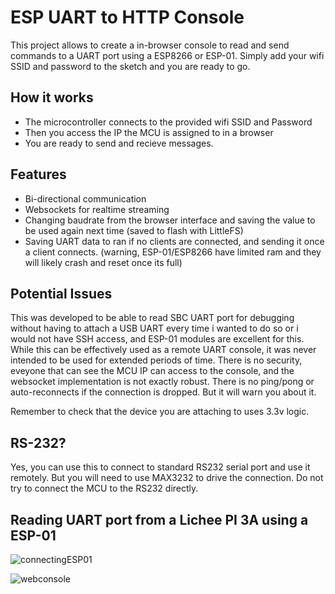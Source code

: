 # ESP UART to HTTP Console
This project allows to create a in-browser console to read and send commands to a UART port using a ESP8266 or ESP-01.
Simply add your wifi SSID and password to the sketch and you are ready to go.

## How it works

- The microcontroller connects to the provided wifi SSID and Password
- Then you access the IP the MCU is assigned to in a browser
- You are ready to send and recieve messages.

## Features
- Bi-directional communication
- Websockets for realtime streaming
- Changing baudrate from the browser interface and saving the value to be used again next time (saved to flash with LittleFS)
- Saving UART data to ran if no clients are connected, and sending it once a client connects. (warning, ESP-01/ESP8266 have limited ram and they will likely crash and reset once its full)

## Potential Issues
This was developed to be able to read SBC UART port for debugging without having to attach a USB UART every time i wanted to do so or i would not have SSH access, and ESP-01 modules are excellent for this. While this can be effectively used as a remote UART console, it was never intended to be used for extended periods of time. There is no security, eveyone that can see the MCU IP can access to the console, and the websocket implementation is not exactly robust. There is no ping/pong or auto-reconnects if the connection is dropped. But it will warn you about it.

Remember to check that the device you are attaching to uses 3.3v logic.

## RS-232?
Yes, you can use this to connect to standard RS232 serial port and use it remotely. But you will need to use MAX3232 to drive the connection. Do not try to connect the MCU to the RS232 directly.

## Reading UART port from a Lichee PI 3A using a ESP-01
![connectingESP01](https://i.imgur.com/zBzLiJ5.jpeg)

![webconsole](https://i.imgur.com/ScySDww.png)
